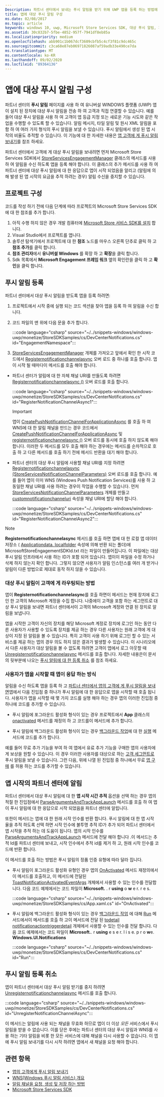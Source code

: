 ```yaml
---
Description: 파트너 센터에서 보내는 푸시 알림을 받기 위해 UWP 앱을 등록 하는 방법에 대해 알아봅니다.
title: 앱에 대상 푸시 알림 구성
ms.date: 02/08/2017
ms.topic: article
keywords: windows 10, uwp, Microsoft Store Services SDK, 대상 푸시 알림, 파트너 센터
ms.assetid: 30c832b7-5fbe-4852-957f-7941df8eb85a
ms.localizationpriority: medium
ms.openlocfilehash: abb901c1b067dcf3609cbfb5c4cf3f81c9dc465c
ms.sourcegitcommit: c3ca68e87eb06971826087af59adb33e490ce7da
ms.translationtype: MT
ms.contentlocale: ko-KR
ms.lasthandoff: 09/02/2020
ms.locfileid: "89364136"
---
```

# <a name="configure-your-app-for-targeted-push-notifications"></a>앱에 대상 푸시 알림 구성

파트너 센터의 **푸시 알림** 페이지를 사용 하 여 유니버설 WINDOWS 플랫폼 (UWP) 앱이 설치 된 장치에 대상 푸시 알림을 전송 하 여 고객과 직접 연결할 수 있습니다. 예를 들어 대상 푸시 알림을 사용 하 여 고객이 앱 등급 지정 또는 새로운 기능 시도와 같은 작업을 수행할 수 있도록 할 수 있습니다. 알림 메시지, 타일 알림 및 원시 XML 알림을 포함 하 여 여러 가지 형식의 푸시 알림을 보낼 수 있습니다. 푸시 알림에서 생성 된 앱 시작의 비율도 추적할 수 있습니다. 이 기능에 대 한 자세한 내용은 [앱 고객에 게 푸시 알림 보내기](../publish/send-push-notifications-to-your-apps-customers.md)를 참조 하세요.

파트너 센터에서 고객에 게 대상 푸시 알림을 보내려면 먼저 Microsoft Store Services SDK에서 [StoreServicesEngagementManager](/uwp/api/microsoft.services.store.engagement.storeservicesengagementmanager) 클래스의 메서드를 사용 하 여 알림을 수신 하도록 앱을 등록 해야 합니다. 이 클래스의 추가 메서드를 사용 하 여 파트너 센터에 대상 푸시 알림에 대 한 응답으로 앱이 시작 되었음을 알리고 (알림에 의해 발생 된 앱 시작의 요금을 추적 하려는 경우) 알림 수신을 중지할 수 있습니다.

## <a name="configure-your-project"></a>프로젝트 구성

코드를 작성 하기 전에 다음 단계에 따라 프로젝트의 Microsoft Store Services SDK에 대 한 참조를 추가 합니다.

1. 아직 수행 하지 않은 경우 개발 컴퓨터에 [Microsoft Store 서비스 SDK를 설치](microsoft-store-services-sdk.md#install-the-sdk) 합니다. 
2. Visual Studio에서 프로젝트를 엽니다.
3. 솔루션 탐색기에서 프로젝트에 대 한 **참조** 노드를 마우스 오른쪽 단추로 클릭 하 고 **참조 추가**를 클릭 합니다.
4. **참조 관리자**에서 **유니버설 Windows** 를 확장 하 고 **확장**을 클릭 합니다.
5. Sdk 목록에서 **Microsoft Engagement 프레임 워크** 옆의 확인란을 클릭 하 고 **확인**을 클릭 합니다.

## <a name="register-for-push-notifications"></a>푸시 알림 등록

파트너 센터에서 대상 푸시 알림을 받도록 앱을 등록 하려면:

1. 프로젝트에서 시작 중에 실행 되는 코드 섹션을 찾아 앱을 등록 하 여 알림을 수신 합니다.
2. 코드 파일의 맨 위에 다음 문을 추가 합니다.

    :::code language="csharp" source="~/../snippets-windows/windows-uwp/monetize/StoreSDKSamples/cs/DevCenterNotifications.cs" id="EngagementNamespace":::

3. [StoreServicesEngagementManager](/uwp/api/microsoft.services.store.engagement.storeservicesengagementmanager) 개체를 가져오고 앞에서 확인 한 시작 코드에서 [Registernotificationchannelasync](/uwp/api/microsoft.services.store.engagement.storeservicesengagementmanager.registernotificationchannelasync) 오버 로드 중 하나를 호출 합니다. 앱이 시작 될 때마다이 메서드를 호출 해야 합니다.

  * 파트너 센터가 알림에 대 한 자체 채널 URI를 만들도록 하려면 [Registernotificationchannelasync ()](/uwp/api/microsoft.services.store.engagement.storeservicesengagementmanager.registernotificationchannelasync) 오버 로드를 호출 합니다.

      :::code language="csharp" source="~/../snippets-windows/windows-uwp/monetize/StoreSDKSamples/cs/DevCenterNotifications.cs" id="RegisterNotificationChannelAsync1":::
      > [!IMPORTANT]
      > 앱이 [CreatePushNotificationChannelForApplicationAsync](/uwp/api/windows.networking.pushnotifications.pushnotificationchannelmanager.createpushnotificationchannelforapplicationasync) 를 호출 하 여 WNS에 대 한 알림 채널을 만드는 경우 코드에서 [CreatePushNotificationChannelForApplicationAsync](/uwp/api/windows.networking.pushnotifications.pushnotificationchannelmanager.createpushnotificationchannelforapplicationasync) 및 [registernotificationchannelasync ()](/uwp/api/microsoft.services.store.engagement.storeservicesengagementmanager.registernotificationchannelasync) 오버 로드를 동시에 호출 하지 않도록 해야 합니다. 이러한 두 메서드를 모두 호출 해야 하는 경우에는 메서드를 순차적으로 호출 하 고 다른 메서드를 호출 하기 전에 메서드 반환을 대기 해야 합니다.

  * 파트너 센터의 대상 푸시 알림에 사용할 채널 URI를 지정 하려면 [Registernotificationchannelasync (StoreServicesNotificationChannelParameters)](/uwp/api/microsoft.services.store.engagement.storeservicesengagementmanager.registernotificationchannelasync) 오버 로드를 호출 합니다. 예를 들어 앱이 이미 WNS (Windows Push Notification Services)를 사용 하 고 동일한 채널 URI를 사용 하려는 경우이 작업을 수행할 수 있습니다. 먼저 [StoreServicesNotificationChannelParameters](/uwp/api/microsoft.services.store.engagement.storeservicesnotificationchannelparameters) 개체를 만들고 [customnotificationchanneluri](/uwp/api/microsoft.services.store.engagement.storeservicesnotificationchannelparameters.customnotificationchanneluri) 속성을 채널 URI에 할당 해야 합니다.

      :::code language="csharp" source="~/../snippets-windows/windows-uwp/monetize/StoreSDKSamples/cs/DevCenterNotifications.cs" id="RegisterNotificationChannelAsync2":::

> [!NOTE]
> **Registernotificationchannelasync** 메서드를 호출 하면 앱에 대 한 로컬 앱 데이터 저장소 ( [Applicationdata. localfolder](/uwp/api/Windows.Storage.ApplicationData.LocalFolder) 속성에 의해 반환 되는 폴더)에 MicrosoftStoreEngagementSDKId.txt 라는 파일이 만들어집니다. 이 파일에는 대상 푸시 알림 인프라에서 사용 하는 ID가 포함 되어 있습니다. 앱이이 파일을 수정 하거나 삭제 하지 않는지 확인 합니다. 그렇지 않으면 사용자가 알림 인스턴스를 여러 개 받거나 알림이 다른 방법으로 제대로 동작 하지 않을 수 있습니다.

<span id="notification-customers" />

### <a name="how-targeted-push-notifications-are-routed-to-customers"></a>대상 푸시 알림이 고객에 게 라우팅되는 방법

앱이 **Registernotificationchannelasync**를 호출 하면이 메서드는 현재 장치에 로그인 한 고객의 Microsoft 계정을 수집 합니다. 나중에이 고객을 포함 하는 세그먼트로 대상 푸시 알림을 보내면 파트너 센터에서이 고객의 Microsoft 계정와 연결 된 장치로 알림을 보냅니다.

앱을 시작한 고객이 자신의 장치를 해당 Microsoft 계정로 장치에 로그인 하는 동안 다른 사용자가 사용할 수 있도록 장치를 제공 하는 경우 다른 사용자는 원래 고객에 게 대상이 지정 된 알림을 볼 수 있습니다. 특히 고객이 사용 하기 위해 로그인 할 수 있는 서비스를 제공 하는 앱의 경우 의도 하지 않은 결과가 발생할 수 있습니다. 이 시나리오에서 다른 사용자가 대상 알림을 볼 수 없도록 하려면 고객이 앱에서 로그 아웃할 때 [Unregisternotificationchannelasync](/uwp/api/microsoft.services.store.engagement.storeservicesengagementmanager.unregisternotificationchannelasync) 메서드를 호출 합니다. 자세한 내용은이 문서의 뒷부분에 나오는 [푸시 알림에 대 한 등록 취소](#unregister) 를 참조 하세요.

### <a name="how-your-app-responds-when-the-user-launches-your-app"></a>사용자가 앱을 시작할 때 앱이 응답 하는 방식

알림을 수신 하도록 앱을 등록 하 고 [파트너 센터에서 앱의 고객에 게 푸시 알림을 보내면](../publish/send-push-notifications-to-your-apps-customers.md)앱에서 다음 진입점 중 하나가 푸시 알림에 대 한 응답으로 앱을 시작할 때 호출 됩니다. 사용자가 앱을 시작할 때 몇 가지 코드를 실행 해야 하는 경우 앱의 이러한 진입점 중 하나에 코드를 추가할 수 있습니다.

  * 푸시 알림에 포그라운드 활성화 형식이 있는 경우 프로젝트에서 **App** 클래스의 [onactivated](/uwp/api/windows.ui.xaml.application.onactivated) 메서드를 재정의 하 고 코드를이 메서드에 추가 합니다.

  * 푸시 알림에 백그라운드 활성화 형식이 있는 경우 [백그라운드 작업](../launch-resume/support-your-app-with-background-tasks.md)에 대 한 [실행](/uwp/api/windows.applicationmodel.background.ibackgroundtask.run) 메서드에 코드를 추가 합니다.

예를 들어 무료 추가 기능을 부여 하 여 앱에서 유료 추가 기능을 구매한 앱의 사용자에 게 보상을 원할 수 있습니다. 이 경우 이러한 사용자를 대상으로 하는 [고객 세그먼트로](../publish/create-customer-segments.md) 푸시 알림을 보낼 수 있습니다. 그런 다음, 위에 나열 된 진입점 중 하나에서 무료 [앱 구매](in-app-purchases-and-trials.md) 를 허용 하는 코드를 추가할 수 있습니다.

## <a name="notify-partner-center-of-your-app-launch"></a>앱 시작의 파트너 센터에 알림

파트너 센터에서 대상 푸시 알림에 대 한 **앱 시작 시간 추적** 옵션을 선택 하는 경우 앱의 적절 한 진입점에서 [ParseArgumentsAndTrackAppLaunch](/uwp/api/microsoft.services.store.engagement.storeservicesengagementmanager.parseargumentsandtrackapplaunch) 메서드를 호출 하 여 앱이 푸시 알림에 대 한 응답으로 시작 되었음을 파트너 센터에 알립니다.

또한이 메서드는 앱에 대 한 원래 시작 인수를 반환 합니다. 푸시 알림에 대 한 앱 시작 율을 추적 하도록 선택 하면 시작 인수에 불투명 추적 ID가 추가 되어 파트너 센터에서 앱 시작을 추적 하는 데 도움이 됩니다. 앱의 시작 인수를 [ParseArgumentsAndTrackAppLaunch](/uwp/api/microsoft.services.store.engagement.storeservicesengagementmanager.parseargumentsandtrackapplaunch) 메서드에 전달 해야 합니다 .이 메서드는 추적 Id를 파트너 센터에 보내고, 시작 인수에서 추적 id를 제거 하 고, 원래 시작 인수를 코드에 반환 합니다.

이 메서드를 호출 하는 방법은 푸시 알림의 정품 인증 유형에 따라 달라 집니다.

* 푸시 알림이 포그라운드 활성화 유형인 경우 앱의 [OnActivated](/uwp/api/windows.ui.xaml.application.onactivated) 메서드 재정의에서 이 메서드를 호출하고, 이 메서드에 전달된 [ToastNotificationActivatedEventArgs](/uwp/api/Windows.ApplicationModel.Activation.ToastNotificationActivatedEventArgs) 개체에서 사용할 수 있는 인수를 전달합니다. 다음 코드 예제에서는 코드 파일이 **Microsoft.** . r **using** o **w** e r. r e s.

  :::code language="csharp" source="~/../snippets-windows/windows-uwp/monetize/StoreSDKSamples/cs/App.xaml.cs" id="OnActivated":::

* 푸시 알림에 백그라운드 활성화 형식이 있는 경우 [백그라운드 작업](../launch-resume/support-your-app-with-background-tasks.md) 에 대해 [Run](/uwp/api/windows.applicationmodel.background.ibackgroundtask.run) 메서드에서이 메서드를 호출 하 고이 메서드에 전달 된 [todetail notificationactiontriggerdetail](/uwp/api/Windows.UI.Notifications.ToastNotificationActionTriggerDetail) 개체에서 사용할 수 있는 인수를 전달 합니다. 다음 코드 예제에서는 코드 파일이 **Microsoft.**. r **using** e s e r. l i s e. p r o **w**e. **Windows.UI.Notifications**

  :::code language="csharp" source="~/../snippets-windows/windows-uwp/monetize/StoreSDKSamples/cs/DevCenterNotifications.cs" id="Run":::

<span id="unregister" />

## <a name="unregister-for-push-notifications"></a>푸시 알림 등록 취소

앱이 파트너 센터에서 대상 푸시 알림 받기를 중지 하려면 [Unregisternotificationchannelasync](/uwp/api/microsoft.services.store.engagement.storeservicesengagementmanager.unregisternotificationchannelasync) 메서드를 호출 합니다.

:::code language="csharp" source="~/../snippets-windows/windows-uwp/monetize/StoreSDKSamples/cs/DevCenterNotifications.cs" id="UnregisterNotificationChannelAsync":::

이 메서드는 알림에 사용 되는 채널을 무효화 하므로 앱이 더 이상 *모든* 서비스에서 푸시 알림을 받을 수 없습니다. 이를 닫은 후에는 파트너 센터의 대상 푸시 알림과 WNS를 사용 하는 기타 알림을 비롯 한 모든 서비스에 대해 채널을 다시 사용할 수 없습니다. 이 앱에 푸시 알림 보내기를 다시 시작 하려면 앱에서 새 채널을 요청 해야 합니다.

## <a name="related-topics"></a>관련 항목

* [앱의 고객에게 푸시 알림 보내기](../publish/send-push-notifications-to-your-apps-customers.md)
* [WNS(Windows 푸시 알림 서비스) 개요](../design/shell/tiles-and-notifications/windows-push-notification-services--wns--overview.md)
* [알림 채널을 요청, 생성 및 저장 하는 방법](/previous-versions/windows/apps/hh868221(v=win.10))
* [Microsoft Store Services SDK](./microsoft-store-services-sdk.md)
